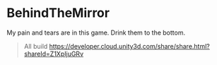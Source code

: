 # BehindTheMirror
My pain and tears are in this game. Drink them to the bottom.
> All build https://developer.cloud.unity3d.com/share/share.html?shareId=Z1XpIjuGRv
